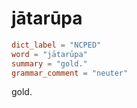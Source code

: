 # jātarūpa

``` toml
dict_label = "NCPED"
word = "jātarūpa"
summary = "gold."
grammar_comment = "neuter"
```

gold.

